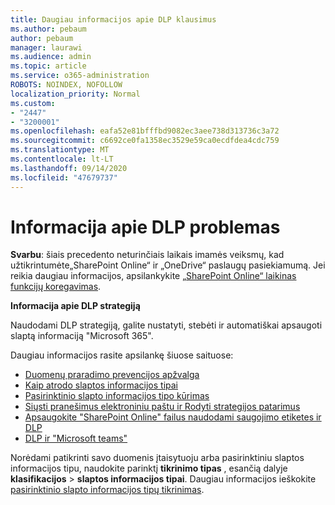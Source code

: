 ```yaml
---
title: Daugiau informacijos apie DLP klausimus
ms.author: pebaum
author: pebaum
manager: laurawi
ms.audience: admin
ms.topic: article
ms.service: o365-administration
ROBOTS: NOINDEX, NOFOLLOW
localization_priority: Normal
ms.custom:
- "2447"
- "3200001"
ms.openlocfilehash: eafa52e81bfffbd9082ec3aee738d313736c3a72
ms.sourcegitcommit: c6692ce0fa1358ec3529e59ca0ecdfdea4cdc759
ms.translationtype: MT
ms.contentlocale: lt-LT
ms.lasthandoff: 09/14/2020
ms.locfileid: "47679737"
---
```

# <a name="information-about-dlp-issues"></a>Informacija apie DLP problemas

**Svarbu**: šiais precedento neturinčiais laikais imamės veiksmų, kad užtikrintumėte„SharePoint Online“ ir „OneDrive“ paslaugų pasiekiamumą. Jei reikia daugiau informacijos, apsilankykite [„SharePoint Online“ laikinas funkcijų koregavimas](https://aka.ms/ODSPAdjustments).

**Informacija apie DLP strategiją**

Naudodami DLP strategiją, galite nustatyti, stebėti ir automatiškai apsaugoti slaptą informaciją "Microsoft 365".

Daugiau informacijos rasite apsilankę šiuose saituose:

- [Duomenų praradimo prevencijos apžvalga](https://docs.microsoft.com/microsoft-365/compliance/data-loss-prevention-policies)
- [Kaip atrodo slaptos informacijos tipai](https://docs.microsoft.com/microsoft-365/compliance/sensitive-information-type-entity-definitions)
- [Pasirinktinio slapto informacijos tipo kūrimas](https://docs.microsoft.com/microsoft-365/compliance/create-a-custom-sensitive-information-type)
- [Siųsti pranešimus elektroniniu paštu ir Rodyti strategijos patarimus](https://docs.microsoft.com/microsoft-365/compliance/use-notifications-and-policy-tips)
- [Apsaugokite "SharePoint Online" failus naudodami saugojimo etiketes ir DLP](https://docs.microsoft.com/microsoft-365/compliance/protect-sharepoint-online-files-with-office-365-labels-and-dlp)
- [DLP ir "Microsoft teams"](https://docs.microsoft.com/microsoft-365/compliance/dlp-microsoft-teams)

Norėdami patikrinti savo duomenis įtaisytuoju arba pasirinktiniu slaptos informacijos tipu, naudokite parinktį **tikrinimo tipas** , esančią dalyje **klasifikacijos**  >  **slaptos informacijos tipai**. Daugiau informacijos ieškokite [pasirinktinio slapto informacijos tipų tikrinimas](https://docs.microsoft.com/microsoft-365/compliance/create-a-custom-sensitive-information-type#create-custom-sensitive-information-types-in-the-security--compliance-center).